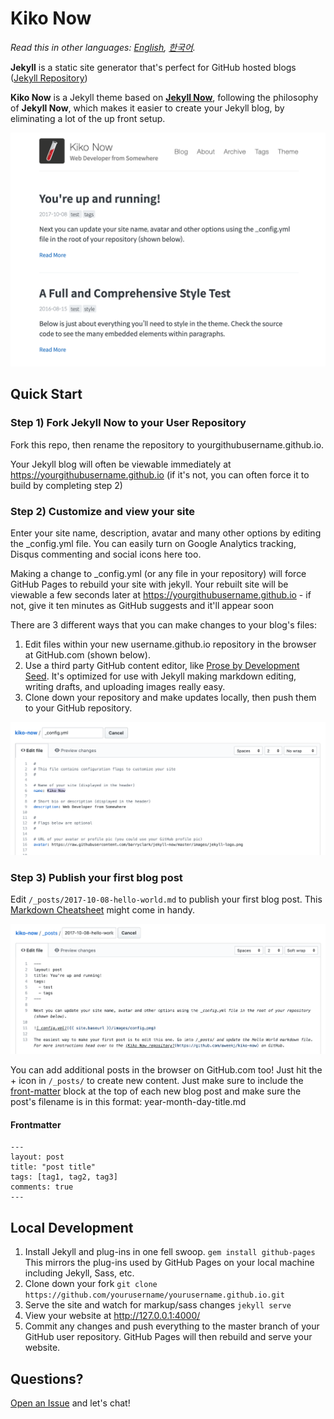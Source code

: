 # Kiko Now

*Read this in other languages: [English](README.md), [한국어](README.ko.md).*

**Jekyll** is a static site generator that's perfect for GitHub hosted blogs ([Jekyll Repository](https://github.com/jekyll/jekyll))

**Kiko Now** is a Jekyll theme based on **[Jekyll Now](https://github.com/barryclark/jekyll-now)**, following the philosophy of **Jekyll Now**, which makes it easier to create your Jekyll blog, by eliminating a lot of the up front setup.

![Kiko Now Theme Screenshot](/images/kiko-now-theme-screenshot.png "Kiko Now Theme Screenshot")

## Quick Start

### Step 1) Fork Jekyll Now to your User Repository

Fork this repo, then rename the repository to yourgithubusername.github.io.

Your Jekyll blog will often be viewable immediately at <https://yourgithubusername.github.io> (if it's not, you can often force it to build by completing step 2)

### Step 2) Customize and view your site

Enter your site name, description, avatar and many other options by editing the _config.yml file. You can easily turn on Google Analytics tracking, Disqus commenting and social icons here too.

Making a change to _config.yml (or any file in your repository) will force GitHub Pages to rebuild your site with jekyll. Your rebuilt site will be viewable a few seconds later at <https://yourgithubusername.github.io> - if not, give it ten minutes as GitHub suggests and it'll appear soon

There are 3 different ways that you can make changes to your blog's files:

1. Edit files within your new username.github.io repository in the browser at GitHub.com (shown below).
2. Use a third party GitHub content editor, like [Prose by Development Seed](http://prose.io). It's optimized for use with Jekyll making markdown editing, writing drafts, and uploading images really easy.
3. Clone down your repository and make updates locally, then push them to your GitHub repository.

![_config.yml](/images/config.png "_config.yml")

### Step 3) Publish your first blog post

Edit `/_posts/2017-10-08-hello-world.md` to publish your first blog post. This [Markdown Cheatsheet](http://www.jekyllnow.com/Markdown-Style-Guide/) might come in handy.

![First Post](/images/post-screenshot.png "First Post")

You can add additional posts in the browser on GitHub.com too! Just hit the + icon in `/_posts/` to create new content. Just make sure to include the [front-matter](http://jekyllrb.com/docs/frontmatter/) block at the top of each new blog post and make sure the post's filename is in this format: year-month-day-title.md

#### Frontmatter
```
---
layout: post
title: "post title"
tags: [tag1, tag2, tag3]
comments: true
---
```

## Local Development

1. Install Jekyll and plug-ins in one fell swoop. `gem install github-pages` This mirrors the plug-ins used by GitHub Pages on your local machine including Jekyll, Sass, etc.
2. Clone down your fork `git clone https://github.com/yourusername/yourusername.github.io.git`
3. Serve the site and watch for markup/sass changes `jekyll serve`
4. View your website at http://127.0.0.1:4000/
5. Commit any changes and push everything to the master branch of your GitHub user repository. GitHub Pages will then rebuild and serve your website.

## Questions?

[Open an Issue](https://github.com/aweekj/kiko-now/issues/new) and let's chat!

